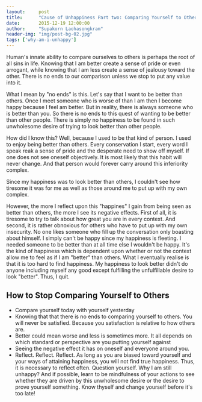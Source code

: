 ```yaml
---
layout:     post
title:      "Cause of Unhappiness Part two: Comparing Yourself to Others"
date:       2015-12-19 12:00:00
author:     "Supakorn Laohasongkram"
header-img: "img/post-bg-02.jpg"
tags: ['why-am-i-unhappy']
---
```


<p>Human's innate ability to compare ourselves to others is perhaps the root of all sins in life. Knowing that I am better create a sense of pride or even arrogant, while knowing that I am less create a sense of jealousy toward the other. There is no ends to our comparison unless we stop to put any value into it.</p>

<p>What I mean by "no ends" is this. Let's say that I want to be better than others. Once I meet someone who is worse of than I am then I become happy because I feel am better. But in reality, there is always someone who is better than you. So there is no ends to this quest of wanting to be better than other people. There is simply no happiness to be found in such unwholesome desire of trying to look better than other people.</p>

<p>How did I know this? Well, because I used to be that kind of person. I used to enjoy being better than others. Every conservation I start, every word I speak reak a sense of pride and the desperate need to show off myself. If one does not see oneself objectively. It is most likely that this habit will never change. And that person would forever carry around this inferiority complex.</p>

<p>Since my happiness was to look better than others, I couldn't see how tiresome it was for me as well as those around me to put up with my own complex.</p>

<p>However, the more I reflect upon this "happines" I gain from being seen as better than others, the more I see its negative effects. First of all, it is tiresome to try to talk about how great you are in every context. And second, it is rather obnoxious for others who have to put up with my own insecurity. No one likes someone who fill up the conversation only boasting about himself. I simply can't be happy since my happiness is fleeting. I needed someone to be better than at all time else I wouldn't be happy. It's the kind of happiness which is dependent upon whether or not the context allow me to feel as if I am "better" than others. What I eventually realise is that it is too hard to find happiness. My happiness to look better didn't do anyone including myself any good except fulfilling the unfulfillable desire to look "better". Thus, I quit.</p>

<h2 class="section-heading">How to Stop Comparing Yourself to Others</h2>

<ul>
	<li>Compare yourself today with yourself yesterday</li>
	<li>Knowing that that there is no ends to comparing yourself to others. You will never be satisfied. Because you satisfaction is relative to how others are.</li>
	<li>Better could mean worse and less is sometimes more. It all depends on which standard or perspective are you putting yourself against</li>
	<li>Seeing the negative effect it has on oneself and everyone around you.</li>
	<li>Reflect. Reflect. Reflect. As long as you are biased toward yourself and your ways of attaining happiness, you will not find true happiness. Thus, it is necessary to reflect often. Question yourself. Why I am still unhappy? And if possible, learn to be mindfulness of your actions to see whether they are driven by this unwholesome desire or the desire to prove yourself something. Know thyself and change yourself before it's too late!</li>
</ul>
